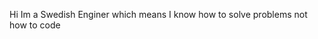 Hi Im a Swedish Enginer which means I know how to solve problems not how to code

<!---
EdwinMonkeyBrain/EdwinMonkeyBrain is a ✨ special ✨ repository because its `README.md` (this file) appears on your GitHub profile.
You can click the Preview link to take a look at your changes.
--->
